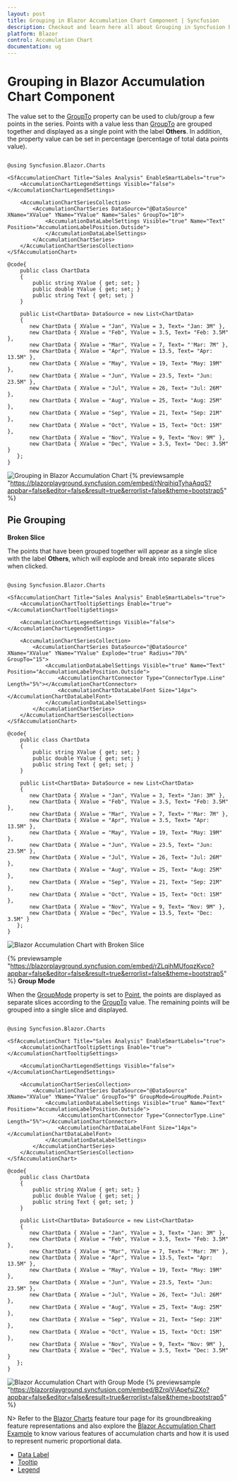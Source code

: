 ```yaml
---
layout: post
title: Grouping in Blazor Accumulation Chart Component | Syncfusion
description: Checkout and learn here all about Grouping in Syncfusion Blazor Accumulation Chart component and more.
platform: Blazor
control: Accumulation Chart
documentation: ug
---
```


<!-- markdownlint-disable MD036 -->

# Grouping in Blazor Accumulation Chart Component

The value set to the [GroupTo](https://help.syncfusion.com/cr/blazor/Syncfusion.Blazor.Charts.AccumulationChartSeries.html#Syncfusion_Blazor_Charts_AccumulationChartSeries_GroupTo) property can be used to club/group a few points in the series. Points with a value less than [GroupTo](https://help.syncfusion.com/cr/blazor/Syncfusion.Blazor.Charts.AccumulationChartSeries.html#Syncfusion_Blazor_Charts_AccumulationChartSeries_GroupTo) are grouped together and displayed as a single point with the label **Others**. In addition, the property value can be set in percentage (percentage of total data points value).

```cshtml 

@using Syncfusion.Blazor.Charts

<SfAccumulationChart Title="Sales Analysis" EnableSmartLabels="true">
    <AccumulationChartLegendSettings Visible="false"></AccumulationChartLegendSettings>

    <AccumulationChartSeriesCollection>
        <AccumulationChartSeries DataSource="@DataSource" XName="XValue" YName="YValue" Name="Sales" GroupTo="10">
            <AccumulationDataLabelSettings Visible="true" Name="Text" Position="AccumulationLabelPosition.Outside">
            </AccumulationDataLabelSettings>
        </AccumulationChartSeries>
    </AccumulationChartSeriesCollection>
</SfAccumulationChart>

@code{
    public class ChartData
    {
        public string XValue { get; set; }
        public double YValue { get; set; }
        public string Text { get; set; }
    }

    public List<ChartData> DataSource = new List<ChartData>
    {
       new ChartData { XValue = "Jan", YValue = 3, Text= "Jan: 3M" },
       new ChartData { XValue = "Feb", YValue = 3.5, Text= "Feb: 3.5M" },
       new ChartData { XValue = "Mar", YValue = 7, Text= "'Mar: 7M" },
       new ChartData { XValue = "Apr", YValue = 13.5, Text= "Apr: 13.5M" },
       new ChartData { XValue = "May", YValue = 19, Text= "May: 19M" },
       new ChartData { XValue = "Jun", YValue = 23.5, Text= "Jun: 23.5M" },
       new ChartData { XValue = "Jul", YValue = 26, Text= "Jul: 26M" },
       new ChartData { XValue = "Aug", YValue = 25, Text= "Aug: 25M" },
       new ChartData { XValue = "Sep", YValue = 21, Text= "Sep: 21M" },
       new ChartData { XValue = "Oct", YValue = 15, Text= "Oct: 15M" },
       new ChartData { XValue = "Nov", YValue = 9, Text= "Nov: 9M" },
       new ChartData { XValue = "Dec", YValue = 3.5, Text= "Dec: 3.5M" }
   };
}

```

![Grouping in Blazor Accumulation Chart](images/grouping/blazor-accumulation-chart-grouping.png)
{% previewsample "https://blazorplayground.syncfusion.com/embed/rNrqihiqTyhaAqqS?appbar=false&editor=false&result=true&errorlist=false&theme=bootstrap5" %}

## Pie Grouping

**Broken Slice**

The points that have been grouped together will appear as a single slice with the label **Others**, which will explode and break into separate slices when clicked.

```cshtml 

@using Syncfusion.Blazor.Charts

<SfAccumulationChart Title="Sales Analysis" EnableSmartLabels="true">
    <AccumulationChartTooltipSettings Enable="true"></AccumulationChartTooltipSettings>

    <AccumulationChartLegendSettings Visible="false"></AccumulationChartLegendSettings>

    <AccumulationChartSeriesCollection>
        <AccumulationChartSeries DataSource="@DataSource" XName="XValue" YName="YValue" Explode="true" Radius="70%" GroupTo="15">
            <AccumulationDataLabelSettings Visible="true" Name="Text" Position="AccumulationLabelPosition.Outside">
                <AccumulationChartConnector Type="ConnectorType.Line" Length="5%"></AccumulationChartConnector>
                <AccumulationChartDataLabelFont Size="14px"></AccumulationChartDataLabelFont>
            </AccumulationDataLabelSettings>
        </AccumulationChartSeries>
    </AccumulationChartSeriesCollection>
</SfAccumulationChart>

@code{
    public class ChartData
    {
        public string XValue { get; set; }
        public double YValue { get; set; }
        public string Text { get; set; }
    }

    public List<ChartData> DataSource = new List<ChartData>
    {
       new ChartData { XValue = "Jan", YValue = 3, Text= "Jan: 3M" },
       new ChartData { XValue = "Feb", YValue = 3.5, Text= "Feb: 3.5M" },
       new ChartData { XValue = "Mar", YValue = 7, Text= "'Mar: 7M" },
       new ChartData { XValue = "Apr", YValue = 3.5, Text= "Apr: 13.5M" },
       new ChartData { XValue = "May", YValue = 19, Text= "May: 19M" },
       new ChartData { XValue = "Jun", YValue = 23.5, Text= "Jun: 23.5M" },
       new ChartData { XValue = "Jul", YValue = 26, Text= "Jul: 26M" },
       new ChartData { XValue = "Aug", YValue = 25, Text= "Aug: 25M" },
       new ChartData { XValue = "Sep", YValue = 21, Text= "Sep: 21M" },
       new ChartData { XValue = "Oct", YValue = 15, Text= "Oct: 15M" },
       new ChartData { XValue = "Nov", YValue = 9, Text= "Nov: 9M" },
       new ChartData { XValue = "Dec", YValue = 13.5, Text= "Dec: 3.5M" }
   };
}

```

![Blazor Accumulation Chart with Broken Slice](images/grouping/blazor-accumulation-chart-with-broken-slice.png)

{% previewsample "https://blazorplayground.syncfusion.com/embed/rZLqihMUfoqzKvcp?appbar=false&editor=false&result=true&errorlist=false&theme=bootstrap5" %}
**Group Mode**

 When the [GroupMode](https://help.syncfusion.com/cr/blazor/Syncfusion.Blazor.Charts.AccumulationChartSeries.html#Syncfusion_Blazor_Charts_AccumulationChartSeries_GroupMode) property is set to [Point](https://help.syncfusion.com/cr/blazor/Syncfusion.Blazor.Charts.GroupMode.html#Syncfusion_Blazor_Charts_GroupMode_Point), the points are displayed as separate slices according to the [GroupTo](https://help.syncfusion.com/cr/blazor/Syncfusion.Blazor.Charts.AccumulationChartSeries.html#Syncfusion_Blazor_Charts_AccumulationChartSeries_GroupTo) value. The remaining points will be grouped into a single slice and displayed.

```cshtml 

@using Syncfusion.Blazor.Charts

<SfAccumulationChart Title="Sales Analysis" EnableSmartLabels="true">
    <AccumulationChartTooltipSettings Enable="true"></AccumulationChartTooltipSettings>

    <AccumulationChartLegendSettings Visible="false"></AccumulationChartLegendSettings>

    <AccumulationChartSeriesCollection>
        <AccumulationChartSeries DataSource="@DataSource" XName="XValue" YName="YValue" GroupTo="9" GroupMode=GroupMode.Point>
            <AccumulationDataLabelSettings Visible="true" Name="Text" Position="AccumulationLabelPosition.Outside">
                <AccumulationChartConnector Type="ConnectorType.Line" Length="5%"></AccumulationChartConnector>
                <AccumulationChartDataLabelFont Size="14px"></AccumulationChartDataLabelFont>
            </AccumulationDataLabelSettings>
        </AccumulationChartSeries>
    </AccumulationChartSeriesCollection>
</SfAccumulationChart>

@code{
    public class ChartData
    {
        public string XValue { get; set; }
        public double YValue { get; set; }
        public string Text { get; set; }
    }

    public List<ChartData> DataSource = new List<ChartData>
    {
       new ChartData { XValue = "Jan", YValue = 3, Text= "Jan: 3M" },
       new ChartData { XValue = "Feb", YValue = 3.5, Text= "Feb: 3.5M" },
       new ChartData { XValue = "Mar", YValue = 7, Text= "'Mar: 7M" },
       new ChartData { XValue = "Apr", YValue = 13.5, Text= "Apr: 13.5M" },
       new ChartData { XValue = "May", YValue = 19, Text= "May: 19M" },
       new ChartData { XValue = "Jun", YValue = 23.5, Text= "Jun: 23.5M" },
       new ChartData { XValue = "Jul", YValue = 26, Text= "Jul: 26M" },
       new ChartData { XValue = "Aug", YValue = 25, Text= "Aug: 25M" },
       new ChartData { XValue = "Sep", YValue = 21, Text= "Sep: 21M" },
       new ChartData { XValue = "Oct", YValue = 15, Text= "Oct: 15M" },
       new ChartData { XValue = "Nov", YValue = 9, Text= "Nov: 9M" },
       new ChartData { XValue = "Dec", YValue = 3.5, Text= "Dec: 3.5M" }
   };
}

```

![Blazor Accumulation Chart with Group Mode](images/grouping/blazor-accumulation-chart-group-mode.png)
{% previewsample "https://blazorplayground.syncfusion.com/embed/BZrqiViApefsiZXo?appbar=false&editor=false&result=true&errorlist=false&theme=bootstrap5" %}

N> Refer to the [Blazor Charts](https://www.syncfusion.com/blazor-components/blazor-charts) feature tour page for its groundbreaking feature representations and also explore the [Blazor Accumulation Chart Example](https://blazor.syncfusion.com/demos/chart/pie?theme=bootstrap5) to know various features of accumulation charts and how it is used to represent numeric proportional data.

* [Data Label](./data-label)
* [Tooltip](./tool-tip)
* [Legend](./legend)